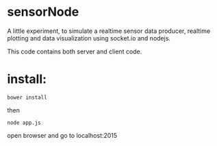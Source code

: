 # sensorNode
A little experiment, to simulate a realtime sensor data producer,
realtime plotting and data visualization using socket.io and nodejs.

This code contains both server and client code.


# install:

	bower install

then

	node app.js
	
open browser and go to localhost:2015